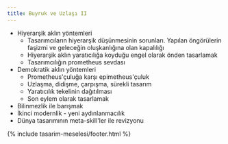 ```yaml
---
title: Buyruk ve Uzlaşı II
---
```


- Hiyerarşik aklın yöntemleri
  - Tasarımcıların hiyerarşik düşünmesinin sorunları. Yapılan öngörülerin
    faşizmi ve geleceğin oluşkanlığına olan kapalılığı
  - Hiyerarşik aklın yaratıcılığa koyduğu engel olarak önden tasarlamak
  - Tasarımcılığın prometheus sevdası
- Demokratik aklın yöntemleri
  - Prometheus'çuluğa karşı epimetheus'çuluk
  - Uzlaşma, didişme, çarpışma, sürekli tasarım
  - Yaratıcılık tekelinin dağıtılması
  - Son eylem olarak tasarlamak
- Bilinmezlik ile barışmak
- İkinci modernlik - yeni aydınlanmacılık
- Dünya tasarımının meta-skill'ler ile revizyonu

{% include tasarim-meselesi/footer.html %}
